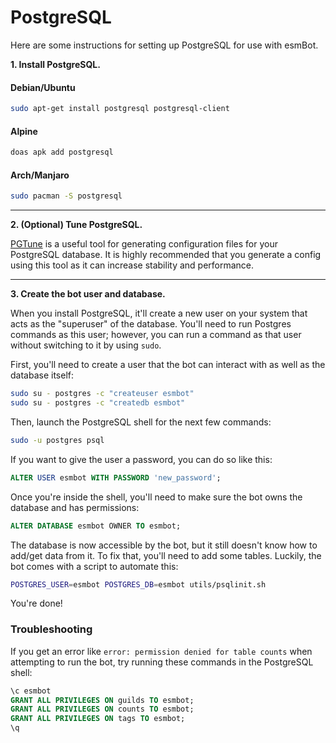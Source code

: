 # PostgreSQL
Here are some instructions for setting up PostgreSQL for use with esmBot.

**1. Install PostgreSQL.**

#### Debian/Ubuntu
```sh
sudo apt-get install postgresql postgresql-client
```

#### Alpine
```sh
doas apk add postgresql
```

#### Arch/Manjaro
```sh
sudo pacman -S postgresql
```

***

**2. (Optional) Tune PostgreSQL.**

[PGTune](https://pgtune.leopard.in.ua/) is a useful tool for generating configuration files for your PostgreSQL database. It is highly recommended that you generate a config using this tool as it can increase stability and performance.

***

**3. Create the bot user and database.**

When you install PostgreSQL, it'll create a new user on your system that acts as the "superuser" of the database. You'll need to run Postgres commands as this user; however, you can run a command as that user without switching to it by using `sudo`.

First, you'll need to create a user that the bot can interact with as well as the database itself:
```sh
sudo su - postgres -c "createuser esmbot"
sudo su - postgres -c "createdb esmbot"
```
Then, launch the PostgreSQL shell for the next few commands:
```sh
sudo -u postgres psql
```
If you want to give the user a password, you can do so like this:
```sql
ALTER USER esmbot WITH PASSWORD 'new_password';
```
Once you're inside the shell, you'll need to make sure the bot owns the database and has permissions:
```sql
ALTER DATABASE esmbot OWNER TO esmbot;
```
The database is now accessible by the bot, but it still doesn't know how to add/get data from it. To fix that, you'll need to add some tables. Luckily, the bot comes with a script to automate this:
```sh
POSTGRES_USER=esmbot POSTGRES_DB=esmbot utils/psqlinit.sh
```
You're done!

### Troubleshooting
If you get an error like `error: permission denied for table counts` when attempting to run the bot, try running these commands in the PostgreSQL shell:
```sql
\c esmbot
GRANT ALL PRIVILEGES ON guilds TO esmbot;
GRANT ALL PRIVILEGES ON counts TO esmbot;
GRANT ALL PRIVILEGES ON tags TO esmbot;
\q
```